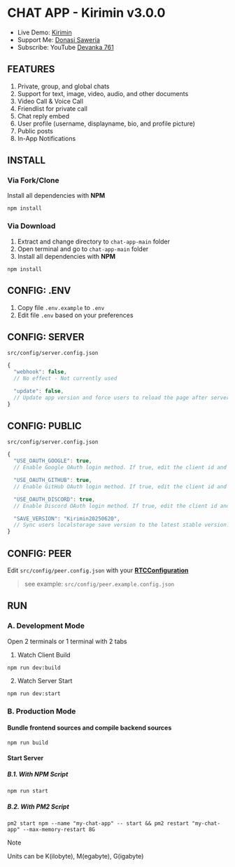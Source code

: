 # CHAT APP - Kirimin v3.0.0
- Live Demo: [Kirimin](https://kirimin.devanka.id/)
- Support Me: [Donasi Saweria](https://saweria.co/devanka)
- Subscribe: YouTube [Devanka 761](https://www.youtube.com/@devanka761)
## FEATURES
1. Private, group, and global chats
2. Support for text, image, video, audio, and other documents
3. Video Call &amp; Voice Call
4. Friendlist for private call
5. Chat reply embed
6. User profile (username, displayname, bio, and profile picture)
7. Public posts
8. In-App Notifications

## INSTALL
### Via Fork/Clone
Install all dependencies with **NPM**
```shell
npm install
```
### Via Download
1. Extract and change directory to `chat-app-main` folder
2. Open terminal and go to `chat-app-main` folder
3. Install all dependencies with **NPM**
```shell
npm install
```

## CONFIG: .ENV
1. Copy file `.env.example` to `.env`
2. Edit file `.env` based on your preferences

## CONFIG: SERVER
`src/config/server.config.json`
```javascript
{
  "webhook": false,
  // No effect - Not currently used

  "update": false,
  // Update app version and force users to reload the page after server restart
}
```

## CONFIG: PUBLIC
`src/config/server.config.json`
```javascript
{
  "USE_OAUTH_GOOGLE": true,
  // Enable Google OAuth login method. If true, edit the client id and client secret inside `.env`.

  "USE_OAUTH_GITHUB": true,
  // Enable GitHub OAuth login method. If true, edit the client id and client secret inside `.env`.

  "USE_OAUTH_DISCORD": true,
  // Enable Discord OAuth login method. If true, edit the client id and client secret inside `.env`.

  "SAVE_VERSION": "Kirimin20250620",
  // Sync users localstorage save version to the latest stable version. If outdated, old save file will be destroyed and generated a new one.
}
```

## CONFIG: PEER
Edit `src/config/peer.config.json` with your **[RTCConfiguration](https://developer.mozilla.org/en-US/docs/Web/API/RTCPeerConnection/RTCPeerConnection)**
> see example: `src/config/peer.example.config.json`

## RUN
### A. Development Mode
Open 2 terminals or 1 terminal with 2 tabs
1. Watch Client Build
```shell
npm run dev:build
```
2. Watch Server Start
```shell
npm run dev:start
```

### B. Production Mode

#### Bundle frontend sources and compile backend sources
```shell
npm run build
```
#### Start Server

##### B.1. With NPM Script
```shell
npm run start
```
##### B.2. With PM2 Script
```shell
pm2 start npm --name "my-chat-app" -- start && pm2 restart "my-chat-app" --max-memory-restart 8G
```
> [!NOTE]
> Units can be K(ilobyte), M(egabyte), G(igabyte)